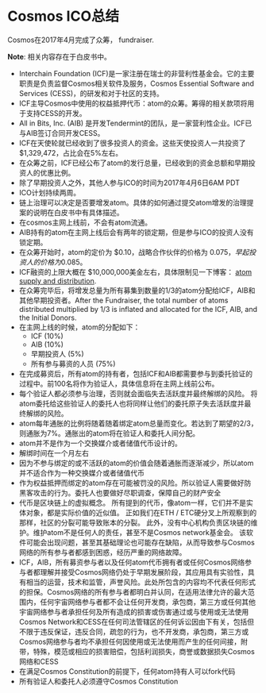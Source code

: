 # Cosmos ICO总结 

Cosmos在2017年4月完成了众筹， fundraiser.

**Note**: 相关内容存在于白皮书中。

* Interchain Foundation (ICF)是一家注册在瑞士的非营利性基金会。它的主要职责是负责监督Cosmos相关软件及服务，Cosmos Essential Software and Services (CESS)，的研发和对于社区的支持。
* ICF主导Cosmos中使用的权益抵押代币：atom的众筹。筹得的相关款项将用于支持CESS的开发。
* All in Bits, Inc. (AIB) 是开发Tendermint的团队，是一家营利性企业。ICF已与AIB签订合同开发CESS。
* ICF在天使轮就已经收到了很多投资人的资金。这些天使投资人一共投资了$1,329,472，占比会在5%左右。
* 在众筹之前，ICF已经公布了atom的发行总量，已经收到的资金总额和早期投资人的优惠比例。 
* 除了早期投资人之外，其他人参与ICO的时间为2017年4月6日6AM PDT
* ICO计划持续两周。
* 链上治理可以决定是否要增发atom。具体的如何通过提交atom增发的治理提案的说明在白皮书中有具体描述。
* 在cosmos主网上线前，不会有atom流通。
* AIB持有的atom在主网上线后会有两年的锁定期，但是参与ICO的投资人没有锁定期。
* 在众筹开始时，atom的定价为 $0.10，战略合作伙伴的价格为 $0.075，早起投资人的价格为$0.085。
* ICF融资的上限大概在 $10,000,000美金左右，具体限制见一下博客： [atom supply and distribution](https://blog.cosmos.network/atom-supply-and-distribution-b4dd3404ff26).
* 在众筹完毕后，将增发总量为所有募集到数量的1/3的atom分配给ICF，AIB和其他早期投资者。After the Fundraiser, the total number of atoms distributed multiplied by 1/3 is inflated and allocated for the ICF, AIB, and the Initial Donors.
* 在主网上线的时候，atom的分配如下：
  * ICF (10%)
  * AIB (10%)
  * 早期投资人 (5%)
  * 所有参与募资的人员 (75%)
* 在完成募资后，所有atom的持有者，包括ICF和AIB都需要参与到委托验证的过程中。前100名将作为验证人，具体信息将在主网上线前公布。
* 每个验证人都必须参与治理，否则就会面临失去活跃度并最终解绑的风险。 将atom委托给这些验证人的委托人也将同样让他们的委托原子失去活跃度并最终解绑的风险。
* atom每年通胀的比例将随着随着绑定atom总量而变化。若达到了期望的2/3，则通胀为7%。通胀出的atom将在验证人和委托人间分配。
* atom并不是作为一个交换媒介或者储值代币设计的。
* 解绑时间在一个月左右
* 因为不参与绑定的或不活跃的atom的价值会随着通胀而逐渐减少，所以atom并不适合作为一种交换媒介或者储值代币
* 作为权益抵押而绑定的atom存在可能被罚没的风险。所以验证人需要做好防黑客攻击的行为。委托人也要做好尽职调查，保障自己的财产安全
* 代币是区块链上的虚拟概念。 所有提到的代币，像atom一样，它们并不是实体对象，都是实际价值的近似值。 正如我们在ETH / ETC硬分叉上所观察到的那样，社区的分裂可能导致账本的分裂。 此外，没有中心机构负责区块链的维护。维护atom不是任何人的责任，甚至不是Cosmos network基金会。 该软件可能会出现问题，甚至其基础理论也可能存在缺陷，从而导致参与Cosmos网络的所有参与者都感到困惑，经历严重的网络故障。
* ICF，AIB，所有募资参与者以及任何atom代币拥有者或任何Cosmos网络参与者都理解并接受Cosmos网络仍处于早期发展阶段，其应用具有实验性，具有相当的运营，技术和监管，声誉风险。此处所包含的内容均不代表任何形式的担保。Cosmos网络的所有参与者都明白并认同，在适用法律允许的最大范围内，任何宇宙网络参与者都不会让任何开发商，承包商，第三方或任何其他宇宙网络参与者承担任何及所有造成的损害或伤害通过或与使用或无法使用Cosmos Network和CESS在任何司法管辖区的任何诉讼因由下有关，包括但不限于违反保证，违反合同，疏忽的行为，也不开发商，承包商，第三方或Cosmos网络参与者均不承担任何因使用或无法使用而产生的任何间接，附带，特殊，模范或相应的损害赔偿，包括利润损失，商誉或数据损失Cosmos网络和CESS
* 在满足Cosmos Constitution的前提下，任何atom持有人可以fork代码
* 所有验证人和委托人必须遵守Cosmos Constitution